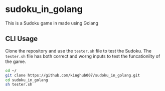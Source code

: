# sudoku_in_golang
This is a Sudoku game in made using Golang

## CLI Usage
Clone the repository and use the `tester.sh` file to test the Sudoku. The `tester.sh` file has both correct and worng inputs to test the funcationilty of the game.

```bash
cd ~/
git clone https://github.com/kinghub007/sudoku_in_golang.git
cd sudoku_in_golang
sh tester.sh
```

